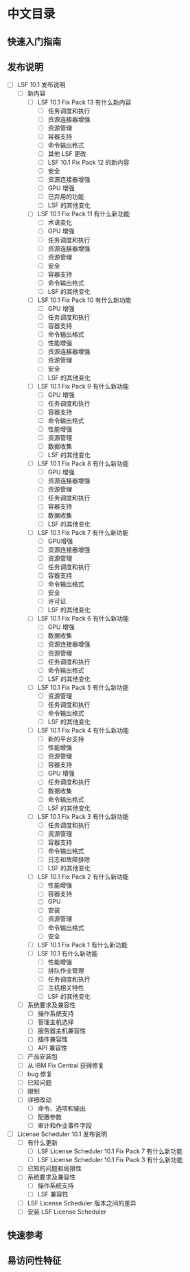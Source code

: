 # 中文目录

## 快速入门指南

## 发布说明

- [ ] LSF 10.1 发布说明
    - [ ] 新内容
        - [ ] LSF 10.1 Fix Pack 13 有什么新内容
            - [ ] 任务调度和执行
            - [ ] 资源连接器增强
            - [ ] 资源管理
            - [ ] 容器支持
            - [ ] 命令输出格式
            - [ ] 其他 LSF 更改
            - [ ] LSF 10.1 Fix Pack 12 的新内容
            - [ ] 安全
            - [ ] 资源连接器增强
            - [ ] GPU 增强
            - [ ] 已弃用的功能
            - [ ] LSF 的其他变化
        - [ ] LSF 10.1 Fix Pack 11 有什么新功能
            - [ ] 术语变化
            - [ ] GPU 增强
            - [ ] 任务调度和执行
            - [ ] 资源连接器增强
            - [ ] 资源管理
            - [ ] 安全
            - [ ] 容器支持
            - [ ] 命令输出格式
            - [ ] LSF 的其他变化
        - [ ]  LSF 10.1 Fix Pack 10 有什么新功能
            - [ ] GPU 增强
            - [ ] 任务调度和执行
            - [ ] 容器支持
            - [ ] 命令输出格式
            - [ ] 性能增强
            - [ ] 资源连接器增强
            - [ ] 资源管理
            - [ ] 安全
            - [ ] LSF 的其他变化
        - [ ] LSF 10.1 Fix Pack 9 有什么新功能
            - [ ] GPU 增强
            - [ ] 任务调度和执行
            - [ ] 容器支持
            - [ ] 命令输出格式
            - [ ] 性能增强
            - [ ] 资源管理
            - [ ] 数据收集
            - [ ] LSF 的其他变化
        - [ ] LSF 10.1 Fix Pack 8 有什么新功能
            - [ ] GPU 增强
            - [ ] 资源连接器增强
            - [ ] 资源管理
            - [ ] 任务调度和执行
            - [ ] 容器支持
            - [ ] 数据收集
            - [ ] LSF 的其他变化
        - [ ] LSF 10.1 Fix Pack 7 有什么新功能
            - [ ] GPU增强
            - [ ] 资源连接器增强
            - [ ] 资源管理
            - [ ] 任务调度和执行
            - [ ] 容器支持
            - [ ] 命令输出格式
            - [ ] 安全
            - [ ] 许可证
            - [ ] LSF 的其他变化
        - [ ] LSF 10.1 Fix Pack 6 有什么新功能
            - [ ] GPU 增强
            - [ ] 数据收集
            - [ ] 资源连接器增强
            - [ ] 资源管理
            - [ ] 任务调度和执行
            - [ ] 命令输出格式
            - [ ] LSF 的其他变化
        - [ ] LSF 10.1 Fix Pack 5 有什么新功能
            - [ ] 资源管理
            - [ ] 任务调度和执行
            - [ ] 命令输出格式
            - [ ] LSF 的其他变化
        - [ ] LSF 10.1 Fix Pack 4 有什么新功能
            - [ ] 新的平台支持
            - [ ] 性能增强
            - [ ] 资源管理
            - [ ] 容器支持
            - [ ] GPU 增强
            - [ ] 任务调度和执行
            - [ ] 数据收集
            - [ ] 命令输出格式
            - [ ] LSF 的其他变化
        - [ ] LSF 10.1 Fix Pack 3 有什么新功能
            - [ ] 任务调度和执行
            - [ ] 资源管理
            - [ ] 容器支持
            - [ ] 命令输出格式
            - [ ] 日志和故障排除
            - [ ] LSF 的其他变化
        - [ ] LSF 10.1 Fix Pack 2 有什么新功能
            - [ ] 性能增强
            - [ ] 容器支持
            - [ ] GPU
            - [ ] 安装
            - [ ] 资源管理
            - [ ] 命令输出格式
            - [ ] 安全
        - [ ] LSF 10.1 Fix Pack 1 有什么新功能
        - [ ] LSF 10.1 有什么新功能
            - [ ] 性能增强
            - [ ] 排队作业管理
            - [ ] 任务调度和执行
            - [ ] 主机相关特性
            - [ ] LSF 的其他变化
    - [ ] 系统要求及兼容性
        - [ ] 操作系统支持
        - [ ] 管理主机选择
        - [ ] 服务器主机兼容性
        - [ ] 插件兼容性
        - [ ] API 兼容性
    - [ ] 产品安装包
    - [ ] 从 IBM Fix Central 获得修复
    - [ ] bug 修复
    - [ ] 已知问题
    - [ ] 限制
    - [ ] 详细改动
        - [ ] 命令、选项和输出
        - [ ] 配置参数
        - [ ] 审计和作业事件字段
- [ ] License Scheduler 10.1 发布说明
    - [ ] 有什么更新
        - [ ] LSF License Scheduler 10.1 Fix Pack 7 有什么新功能
        - [ ] LSF License Scheduler 10.1 Fix Pack 3 有什么新功能
    - [ ] 已知的问题和局限性
    - [ ] 系统要求及兼容性
        - [ ] 操作系统支持
        - [ ] LSF 兼容性
    - [ ] LSF License Scheduler 版本之间的差异
    - [ ] 安装 LSF License Scheduler

## 快速参考

## 易访问性特征
